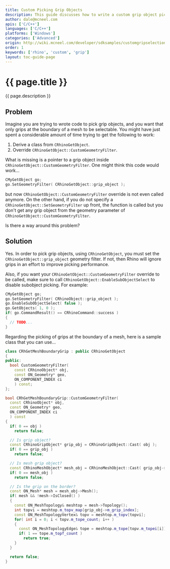 ```yaml
---
title: Custom Picking Grip Objects
description: This guide discusses how to write a custom grip object picker in C/C++.
author: dale@mcneel.com
apis: ['C/C++']
languages: ['C/C++']
platforms: ['Windows']
categories: ['Advanced']
origin: http://wiki.mcneel.com/developer/sdksamples/customgripselection
order: 1
keywords: ['rhino', 'custom', 'grip']
layout: toc-guide-page
---
```


# {{ page.title }}

{{ page.description }}

## Problem

Imagine you are trying to wrote code to pick grip objects, and you want that only grips at the boundary of a mesh to be selectable.  You might have just spent a considerable amount of time trying to get the following to work:

1. Derive a class from `CRhinoGetObject`.
1. Override `CRhinoGetObject::CustomGeometryFilter`.

What is missing is a pointer to a grip object inside `CRhinoGetObject::CustomGeometryFilter`.  One might think this code would work...

```cpp
CMyGetObject go;
go.SetGeometryFilter( CRhinoGetObject::grip_object );
```

but now `CRhinoGetObject::CustomGeometryFilter` override is not even called anymore.  On the other hand, if you do not specify a `CRhinoGetObject::SetGeometryFilter` up front, the function is called but you don't get any grip object from the geometry parameter of `CRhinoGetObject::CustomGeometryFilter`.

Is there a way around this problem?

## Solution

Yes.  In order to pick grip objects, using `CRhinoGetObject`, you must set the `CRhinoGetObject::grip_object` geometry filter.  If not, then Rhino will ignore grips in an effort to improve picking performance.

Also, if you want your `CRhinoGetObject::CustomGeometryFilter` override to be called, make sure to call `CRhinoGetObject::EnableSubObjectSelect` to disable subobject picking.  For example:

```cpp
CMyGetObject go;
go.SetGeometryFilter( CRhinoObject::grip_object );
go.EnableSubObjectSelect( false );
go.GetObjects( 1, 0 );
if( go.CommandResult() == CRhinoCommand::success )
{
  // TODO...
}
```

Regarding the picking of grips at the boundary of a mesh, here is a sample class that you can use...

```cpp
class CRhGetMeshBoundaryGrip : public CRhinoGetObject
{
public:
  bool CustomGeometryFilter(
    const CRhinoObject* obj,
    const ON_Geometry* geo,
    ON_COMPONENT_INDEX ci
    ) const;
};

bool CRhGetMeshBoundaryGrip::CustomGeometryFilter(
  const CRhinoObject* obj,
  const ON_Geometry* geo,
  ON_COMPONENT_INDEX ci
  ) const
{
  if( 0 == obj )
    return false;

  // Is grip object?
  const CRhinoGripObject* grip_obj = CRhinoGripObject::Cast( obj );
  if( 0 == grip_obj )
    return false;

  // Is mesh grip object?
  const CRhinoMeshObject* mesh_obj = CRhinoMeshObject::Cast( grip_obj->Owner() );
  if( 0 == mesh_obj )
    return false;

  // Is the grip on the border?
  const ON_Mesh* mesh = mesh_obj->Mesh();
  if( mesh && !mesh->IsClosed() )
  {
    const ON_MeshTopology& meshtop = mesh->Topology();
    int topvi = meshtop.m_topv_map[grip_obj->m_grip_index];
    const ON_MeshTopologyVertex& topv = meshtop.m_topv[topvi];
    for( int i = 0; i < topv.m_tope_count; i++ )
    {
      const ON_MeshTopologyEdge& tope = meshtop.m_tope[topv.m_topei[i]];
      if( 1 == tope.m_topf_count )
        return true;
    }
  }

  return false;
}
```
